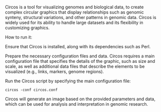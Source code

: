 Circos is a tool for visualizing genomes and biological data, to create complex circular graphics that display relationships such as genomic synteny, structural variations, and other patterns in genomic data. Circos is widely used for its ability to handle large datasets and its flexibility in customizing graphics.

How to run it:

Ensure that Circos is installed, along with its dependencies such as Perl.

Prepare the necessary configuration files and data. Circos requires a main configuration file that specifies the details of the graphic, such as size and scale, as well as additional data files that describe the elements to be visualized (e.g., links, markers, genome regions).

Run the Circos script by specifying the main configuration file:

```
circos -conf circos.conf
```

Circos will generate an image based on the provided parameters and data, which can be used for analysis and interpretation in genomic research.
